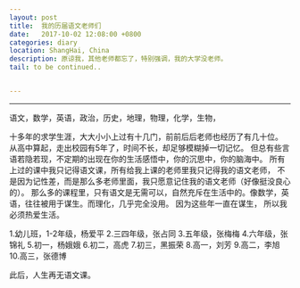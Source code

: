 ```yaml
---
layout: post
title:  我的历届语文老师们
date:   2017-10-02 12:08:00 +0800
categories: diary
location: ShangHai, China
description: 原谅我，其他老师都忘了，特别强调，我的大学没老师。
tail: to be continued..


---
```

---

语文，数学，英语，政治，历史，地理，物理，化学，生物，

十多年的求学生涯，大大小小上过有十几门，前前后后老师也经历了有几十位。
从高中算起，走出校园有5年了，时间不长，却足够模糊掉一切记忆。
但总有些言语若隐若现，不定期的出现在你的生活感悟中，你的沉思中，你的脑海中。
所有上过的课中我只记得语文课，所有给我上课的老师里我只记得我的语文老师，
不是因为记性差，而是那么多老师里面，我只愿意记住我的语文老师（好像挺没良心的）。
那么多的课程里，只有语文是无需可以，自然充斥在生活中的。像数学，英语，往往被用于谋生。而理化，几乎完全没用。
因为这些年一直在谋生，
所以我必须热爱生活。


1.幼儿班，1-2年级，杨爱平
2.三四年级，张占同
3.五年级，张梅梅
4.六年级，张锦礼
5.初一，杨娥娥
6.初二，高虎
7.初三，黑振荣
8.高一，刘芳
9.高二，李旭
10.高三，张德博

此后，人生再无语文课。

